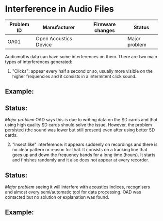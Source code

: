 # Interference in Audio Files

|Problem ID | Manufacturer | Firmware changes | Status              |
|-----------|--------------|------------------|---------------------|
|OA01         |Open Acoustics Device |                  |   Major problem     |

Audiomoths data can have some interferences on them. There are two main types of interferences generated:

1. "Clicks": appear every half a second or so, usually more visible on the higher frequencies and it consists in a intermitent click sound.

## Example:

## Status:
*Major problem* OAD says this is due to writing data on the SD cards and that using high quality SD cards should solve the issue. However, the problem persisted (the sound was lower but still present) even after using better SD cards.

2. "Insect like" interference: it appears suddenly on recordings and there is no clear pattern or reason for that. It consists on a tracking line that goes up and down the frequency bands for a long time (hours). It starts and finishes randomly and it also does not appear at every recorder.

## Status:
*Major problem* seeing it will interfere with acoustics indices, recognisers and almost every semi/automatic tool for data processing. OAD was contacted but no solution or explanation was found.

## Example: